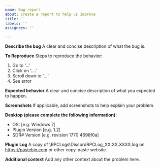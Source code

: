 ```yaml
---
name: Bug report
about: Create a report to help us improve
title: ''
labels: ''
assignees: ''

---
```


**Describe the bug**
A clear and concise description of what the bug is.

**To Reproduce**
Steps to reproduce the behavior:
1. Go to '...'
2. Click on '....'
3. Scroll down to '....'
4. See error

**Expected behavior**
A clear and concise description of what you expected to happen.

**Screenshots**
If applicable, add screenshots to help explain your problem.

**Desktop (please complete the following information):**
 - OS: [e.g. Windows 7]
 - Plugin Version [e.g. 1.2]
 - SDR# Version [e.g. revision 1770 4698f0a]

**Plugin Log**
A copy of \RPCLogs\DiscordRPCLog_XX.XX.XXXX.log on https://pastebin.com or other copy-paste website.

**Additional context**
Add any other context about the problem here.
